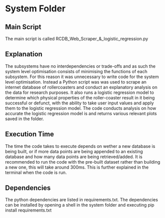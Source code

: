 # System Folder

## Main Script
The main script is called RCDB_Web_Scraper_&_logistic_regression.py

## Explanation
The subsystems have no interdependencies or trade-offs
and as such the system level optimisation consists of
minimising the functions of each subsystem. For this 
reason it was unnecessary to write code for the system 
level optimisation. Instead a Python script was was used to scrape an internet database of rollercoasters 
and conduct an explanatory analysis on the data for research
purposes. It also runs a logistic regression model to determine 
which physical properties of the roller-coaster result in it
being successful or defunct, with the ability to take user 
input values and apply them to the logistic regression model.
The code conducts analysis on how accurate the logistic
regression model is and returns various relevant plots saved
in the folder. 

## Execution Time

The time the code takes to execute depends on
wether a new database is being built, or if more data points are
being appended to an existing database and how many data points
are being retrieved/added. It is recommended to run the code
with the pre-built dataset rather than building a new one, this will take around 300ms.
This is further explained in the terminal when the code is run.

## Dependencies
The python dependencies are listed in requirements.txt. The dependencies can be installed by 
opening a shell in the system folder and executing pip install requirements.txt
